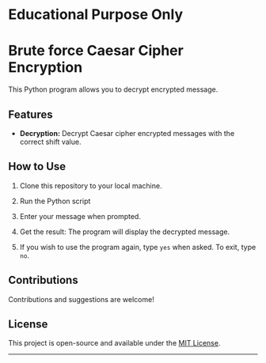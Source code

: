 # Educational Purpose Only

# Brute force Caesar Cipher Encryption

This Python program allows you to decrypt encrypted message.



## Features
- **Decryption:** Decrypt Caesar cipher encrypted messages with the correct shift value.

## How to Use

1. Clone this repository to your local machine.

2. Run the Python script
3. Enter your message when prompted.
6. Get the result: The program will display the  decrypted message.
7. If you wish to use the program again, type `yes` when asked. To exit, type `no`.

## Contributions

Contributions and suggestions are welcome!

## License

This project is open-source and available under the [MIT License](LICENSE).

---
